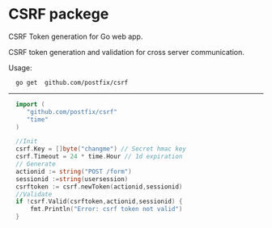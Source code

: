 CSRF packege
====

CSRF Token generation for Go web app.

CSRF token generation and validation for cross server communication.

Usage:
``` 
  go get  github.com/postfix/csrf
```  
---

```go
  import (
     "github.com/postfix/csrf"
     "time"   
  )

  //Init
  csrf.Key = []byte("changme") // Secret hmac key
  csrf.Timeout = 24 * time.Hour // 1d expiration
  // Generate
  actionid := string("POST /form")
  sessionid :=string(usersession)
  csrftoken := csrf.newToken(actionid,sessionid)
  //Validate
  if !csrf.Valid(csrftoken,actionid,sessionid) {
      fmt.Println("Error: csrf token not valid")
  }
```
